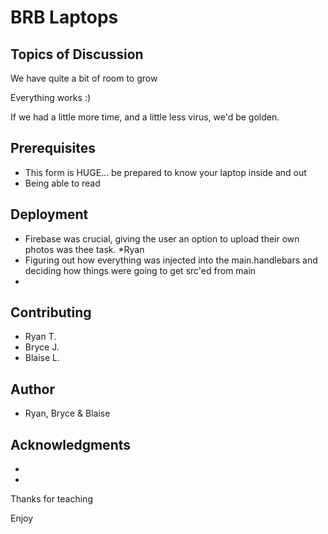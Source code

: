 # BRB Laptops

<h2>Topics of Discussion</h2>

<p>We have quite a bit of room to grow</p>
<p>Everything works :)</p>
<p>If we had a little more time, and a little less virus, we'd be golden.</p>


<h2>Prerequisites</h2>
<ul>
  <li>This form is HUGE... be prepared to know your laptop inside and out</li>
  <li>Being able to read</li>
</ul>


<h2>Deployment</h2>
<ul>
  <li>Firebase was crucial, giving the user an option to upload their own photos was thee task. *Ryan</li>
  <li>Figuring out how everything was injected into the main.handlebars and deciding how things were going to get src'ed from main</li>
  <li></li>
</ul>


<h2>Contributing</h2>
<ul>
  <li>Ryan T.</li>
  <li>Bryce J.</li>
  <li>Blaise L.</li>
</ul>
<p></p>


<h2>Author</h2>

<ul>
  <li>Ryan, Bryce & Blaise</li>
</ul>
<h2>Acknowledgments</h2>
<ul>
  <li></li>
  <li></li>
</ul>
<p>Thanks for teaching</p>
<p>Enjoy</p>